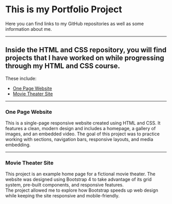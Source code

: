 # This is my Portfolio Project

Here you can find links to my GitHub repositories as well as some information about me.

---

## Inside the HTML and CSS repository, you will find projects that I have worked on while progressing through my HTML and CSS course.

These include:

- [One Page Website](#one-page-website)
- [Movie Theater Site](#movie-theater-site)

---

### One Page Website

This is a single-page responsive website created using HTML and CSS. It features a clean, modern design and includes a homepage, a gallery of images, and an embedded video.
The goal of this project was to practice working with sections, navigation bars, responsive layouts, and media embedding.

---

### Movie Theater Site

This project is an example home page for a fictional movie theater. The website was designed using Bootstrap 4 to take advantage of its grid system, pre-built components, and responsive features.  
The project allowed me to explore how Bootstrap speeds up web design while keeping the site responsive and mobile-friendly.
